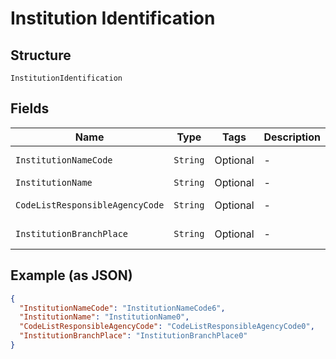 
# Institution Identification

## Structure

`InstitutionIdentification`

## Fields

| Name | Type | Tags | Description | Getter | Setter |
|  --- | --- | --- | --- | --- | --- |
| `InstitutionNameCode` | `String` | Optional | - | String getInstitutionNameCode() | setInstitutionNameCode(String institutionNameCode) |
| `InstitutionName` | `String` | Optional | - | String getInstitutionName() | setInstitutionName(String institutionName) |
| `CodeListResponsibleAgencyCode` | `String` | Optional | - | String getCodeListResponsibleAgencyCode() | setCodeListResponsibleAgencyCode(String codeListResponsibleAgencyCode) |
| `InstitutionBranchPlace` | `String` | Optional | - | String getInstitutionBranchPlace() | setInstitutionBranchPlace(String institutionBranchPlace) |

## Example (as JSON)

```json
{
  "InstitutionNameCode": "InstitutionNameCode6",
  "InstitutionName": "InstitutionName0",
  "CodeListResponsibleAgencyCode": "CodeListResponsibleAgencyCode0",
  "InstitutionBranchPlace": "InstitutionBranchPlace0"
}
```

